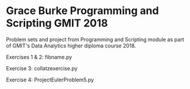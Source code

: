 # Grace Burke Programming and Scripting GMIT 2018
Problem sets and project from Programming and Scripting module as part of GMIT's Data Analytics higher diploma course 2018.

Exercises 1 & 2: fibname.py

Exercise 3: collatzexercise.py

Exercise 4: ProjectEulerProblem5.py
